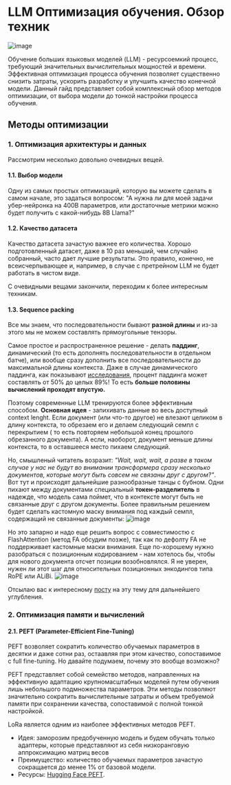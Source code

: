 # LLM Оптимизация обучения. Обзор техник

![image](https://github.com/user-attachments/assets/4e3886a2-f8c7-4a74-919a-96276f9ef4b3)


Обучение больших языковых моделей (LLM) - ресурсоемкий процесс, требующий значительных вычислительных мощностей и времени. Эффективная оптимизация процесса обучения позволяет существенно снизить затраты, ускорить разработку и улучшить качество конечной модели. Данный гайд представляет собой комплексный обзор методов оптимизации, от выбора модели до тонкой настройки процесса обучения.

## Методы оптимизации
### 1. Оптимизация архитектуры и данных
Рассмотрим несколько довольно очевидных вещей.
#### 1.1. Выбор модели
Одну из самых простых оптимизаций, которую вы можете сделать в самом начале, это задаться вопросом: "А нужна ли для моей задачи убер-нейронка на 400B параметров, или достаточные метрики можно будет получить с какой-нибудь 8B Llama?" 
#### 1.2. Качество датасета
Качество датасета зачастую важнее его количества. Хорошо подготовленный датасет, даже в 10 раз меньший, чем случайно собранный, часто дает лучшие результаты. Это правило, конечно, не всеисчерпывающее и, например, в случае с претрейном LLM не будет работать в чистом виде.

С очевидными вещами закончили, переходим к более интересным техникам.
#### 1.3. Sequence packing
Все мы знаем, что последовательности бывают **разной длины** и из-за этого мы не можем составлять прямоугольные тензоры. 

Самое простое и распространенное решение - делать **паддинг**, динамический (то есть дополнять последовательности в отдельном батче), или вообще сразу дополнить все последовательности до максимальной длины контекста. Даже в случае динамического паддинга, как показывают [исследования](https://arxiv.org/abs/2107.02027), процент паддинга может составлять от 50% до целых 89%! То есть **больше половины вычислений проходят впустую.** 

Поэтому современные LLM тренируются более эффективным способом. **Основная идея** - запихивать данные во весь доступный context lenght. Если документ (или что-то другое) не влезают целиком в длину контекста, то обрезаем его и делаем следующий семпл с перекрытием ( то есть повторяем небольшой конец прошлого обрезанного документа). А если, наоборот, документ меньше длины контекста, то в оставшееся место пихаем следующий. 

Но, смышленый читатель возразит: *"Wait, wait, wait, а разве в таком случае у нас не будут во внимании трансформера сразу несколько документов, которые могут быть совсем не связаны друг с другом?"*. Вот тут и происходят дальнейшие разнообразные танцы с бубном. Одни пихают между документами специальный **токен-разделитель** в надежде, что модель сама поймет, что в контексте могут быть не связанные друг с другом документы. Более правильным решением будет сделать кастомную маску внимания под каждый семпл, содержащий не связанные документы:
![image](https://github.com/user-attachments/assets/44dc3e8b-0fb3-4a54-b4b8-cbe27f53f035)

Но это запарно и надо еще решить вопрос с совместимостю с FlashAttention (метод FA обсудим позже), так как по дефолту FA не поддерживает кастомные маски внимания. Еще по-хорошему нужно разобраться с позиционным кодированием - нам хотелось бы, чтобы для нового документа отсчет позиции возобновлялся. Я не уверен, нужен ли этот шаг для относительных позиционных энкодингов типа RoPE или ALiBi. 
![image](https://github.com/user-attachments/assets/f8a6869e-eda2-412e-88fa-e89853b94d97)

Отсылаю вас к интересному [посту](https://lweitkamp.github.io/posts/packing/#fn2) на эту тему для дальнейшего углубления.

### 2. Оптимизация памяти и вычислений
#### 2.1. PEFT (Parameter-Efficient Fine-Tuning)
PEFT возволяет сократить количество обучаемых параметров в десятки и даже сотни раз, остаавляя при этом качество, сопоставимое с full fine-tuning. Но давайте подумаем, почему это вообще возможно? 

PEFT представляет собой семейство методов, направленных на эффективную адаптацию крупномасштабных моделей путем обучения лишь небольшого подмножества параметров. Эти методы позволяют значительно сократить вычислительные затраты и объем требуемой памяти при сохранении качества, сопоставимой с полной тонкой настройкой.

LoRa является одним из наиболее эффективных методов PEFT.
- Идея: заморозим предобученную модель и будем обучать только адаптеры, которые представляют из себя низкоранговую аппроксимацию матриц весов
- Преимущество: количество обучаемых параметров зачастую сокращается до менее 1% от базовой модели.
- Ресурсы: [Hugging Face PEFT](https://huggingface.co/docs/peft/index).
